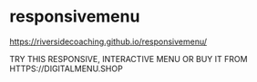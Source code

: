 # responsivemenu
https://riversidecoaching.github.io/responsivemenu/

TRY THIS RESPONSIVE, INTERACTIVE MENU
OR BUY IT FROM
HTTPS://DIGITALMENU.SHOP
